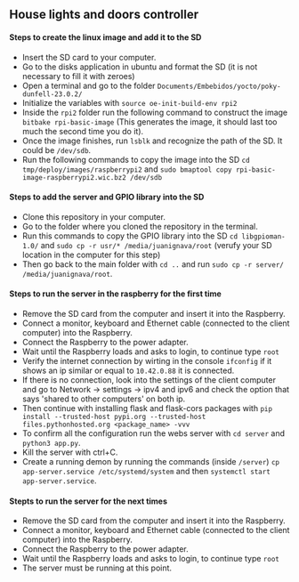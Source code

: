 ## House lights and doors controller

#### Steps to create the linux image and add it to the SD

- Insert the SD card to your computer.
- Go to the disks application in ubuntu and format the SD (it is not necessary to fill it with zeroes)
- Open a terminal and go to the folder `Documents/Embebidos/yocto/poky-dunfell-23.0.2/`
- Initialize the variables with `source oe-init-build-env rpi2`
- Inside the `rpi2` folder run the following command to construct the image `bitbake rpi-basic-image` (This generates the image, it should last too much the second time you do it).
- Once the image finishes, run `lsblk` and recognize the path of the SD. It could be `/dev/sdb`.
- Run the following commands to copy the image into the SD `cd tmp/deploy/images/raspberrypi2` and `sudo bmaptool copy rpi-basic-image-raspberrypi2.wic.bz2 /dev/sdb`

#### Steps to add the server and GPIO library into the SD

- Clone this repository in your computer.
- Go to the folder where you cloned the repository in the terminal.
- Run this commands to copy the GPIO library into the SD `cd libgpioman-1.0/` and `sudo cp -r usr/* /media/juanignava/root` (verufy your SD location in the computer for this step)
- Then go back to the main folder with `cd ..` and run `sudo cp -r server/ /media/juanignava/root`.

#### Steps to run the server in the raspberry for the first time

- Remove the SD card from the computer and insert it into the Raspberry.
- Connect a monitor, keyboard and Ethernet cable (connected to the client computer) into the Raspberry.
- Connect the Raspberry to the power adapter.
- Wait until the Raspberry loads and asks to login, to continue type `root`
- Verify the internet connection by wirting in the console `ifconfig` if it shows an ip similar or equal to `10.42.0.88` it is connected.
- If there is no connection, look into the settings of the client computer and go to Network -> settings -> ipv4 and ipv6 and check the option that says 'shared to other computers' on both ip.
- Then continue with installing flask and flask-cors packages with `pip install --trusted-host pypi.org --trusted-host files.pythonhosted.org <package_name> -vvv` 
- To confirm all the configuration run the webs server with `cd server` and `python3 app.py`.
- Kill the server with ctrl+C.
- Create a running demon by running the commands (inside `/server`) `cp app-server.service /etc/systemd/system` and then `systemctl start app-server.service`.

#### Stepts to run the server for the next times


- Remove the SD card from the computer and insert it into the Raspberry.
- Connect a monitor, keyboard and Ethernet cable (connected to the client computer) into the Raspberry.
- Connect the Raspberry to the power adapter.
- Wait until the Raspberry loads and asks to login, to continue type `root`
- The server must be running at this point.

